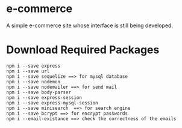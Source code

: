 # e-commerce

A simple e-commerce site whose interface is still being developed.


# Download Required Packages
```
npm i --save express
npm i --save url
npm i --save sequelize ==> for mysql database
npm i --save nodemon
npm i --save nodemailer ==> for send mail
npm i --save body-parser
npm i --save express-session
npm i --save express-mysql-session 
npm i --save minisearch  ==> for search engine
npm i --save bcrypt ==> for encrypt passwords
npm i --email-existance ==> check the correctness of the emails
```

